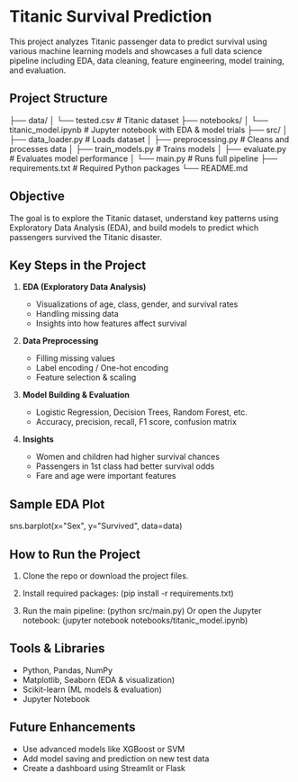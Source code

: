 
# Titanic Survival Prediction 

This project analyzes Titanic passenger data to predict survival using various machine learning models and showcases a full data science pipeline including EDA, data cleaning, feature engineering, model training, and evaluation.

## Project Structure

├── data/
│   └── tested.csv                # Titanic dataset
├── notebooks/
│   └── titanic_model.ipynb       # Jupyter notebook with EDA & model trials
├── src/
│   ├── data_loader.py            # Loads dataset
│   ├── preprocessing.py          # Cleans and processes data
│   ├── train_models.py           # Trains models
│   ├── evaluate.py               # Evaluates model performance
│   └── main.py                   # Runs full pipeline
├── requirements.txt              # Required Python packages
└── README.md

## Objective

The goal is to explore the Titanic dataset, understand key patterns using Exploratory Data Analysis (EDA), and build models to predict which passengers survived the Titanic disaster.

## Key Steps in the Project

1. **EDA (Exploratory Data Analysis)**  
   - Visualizations of age, class, gender, and survival rates  
   - Handling missing data  
   - Insights into how features affect survival

2. **Data Preprocessing**  
   - Filling missing values  
   - Label encoding / One-hot encoding  
   - Feature selection & scaling

3. **Model Building & Evaluation**  
   - Logistic Regression, Decision Trees, Random Forest, etc.  
   - Accuracy, precision, recall, F1 score, confusion matrix

4. **Insights**  
   - Women and children had higher survival chances  
   - Passengers in 1st class had better survival odds  
   - Fare and age were important features

## Sample EDA Plot

sns.barplot(x="Sex", y="Survived", data=data)

## How to Run the Project

1. Clone the repo or download the project files.

2. Install required packages:
   (pip install -r requirements.txt)

3. Run the main pipeline:
   (python src/main.py)
   Or
   open the Jupyter notebook:
   (jupyter notebook notebooks/titanic_model.ipynb)

## Tools & Libraries

- Python, Pandas, NumPy
- Matplotlib, Seaborn (EDA & visualization)
- Scikit-learn (ML models & evaluation)
- Jupyter Notebook


## Future Enhancements

- Use advanced models like XGBoost or SVM  
- Add model saving and prediction on new test data  
- Create a dashboard using Streamlit or Flask  
